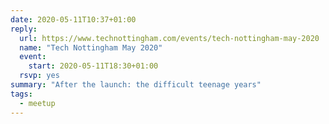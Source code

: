 ```yaml
---
date: 2020-05-11T10:37+01:00
reply:
  url: https://www.technottingham.com/events/tech-nottingham-may-2020
  name: "Tech Nottingham May 2020"
  event:
    start: 2020-05-11T18:30+01:00
  rsvp: yes
summary: "After the launch: the difficult teenage years"
tags:
  - meetup
---
```

